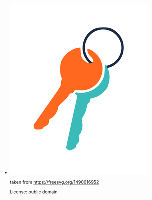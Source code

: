 - ![1490616952.svg](./1490616952.svg)

  taken from https://freesvg.org/1490616952

  License: public domain
